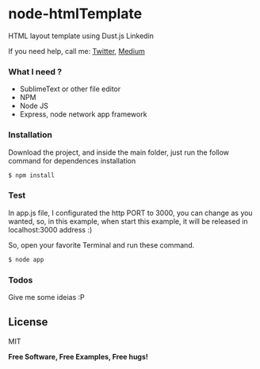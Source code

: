 # node-htmlTemplate
HTML layout template using Dust.js Linkedin

If you need help, call me:
[Twitter](https://twitter.com/thihenos), [Medium](https://medium.com/@thihenos)

### What I need ?

* SublimeText or other file editor
* NPM
* Node JS
* Express, node network app framework

### Installation

Download the project, and inside the main folder, just run the follow command for dependences installation

```sh
$ npm install
```

### Test
In app.js file, I configurated the http PORT to 3000, you can change as you wanted, so, in this example, when start this example, it will be released in localhost:3000 address :)

So, open your favorite Terminal and run these command.
```sh
$ node app
```

### Todos
Give me some ideias :P

License
----
MIT

**Free Software, Free Examples, Free hugs!**